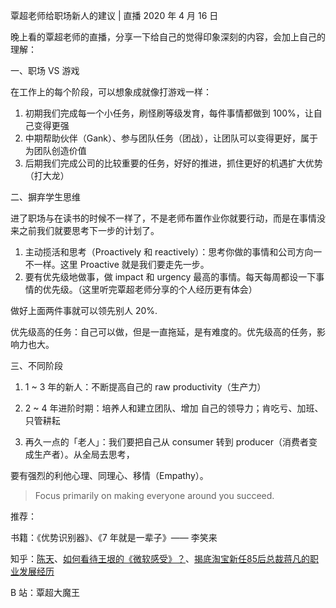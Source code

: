覃超老师给职场新人的建议 | 直播 2020 年 4 月 16 日

晚上看的覃超老师的直播，分享一下给自己的觉得印象深刻的内容，会加上自己的理解：

一、职场 VS 游戏

在工作上的每个阶段，可以想象成就像打游戏一样：

1. 初期我们完成每一个小任务，刷怪刷等级发育，每件事情都做到 100%，让自己变得更强
2. 中期帮助伙伴（Gank）、参与团队任务（团战），让团队可以变得更好，属于为团队创造价值
3. 后期我们完成公司的比较重要的任务，好好的推进，抓住更好的机遇扩大优势（打大龙）

二、摒弃学生思维

进了职场与在读书的时候不一样了，不是老师布置作业你就要行动，而是在事情没来之前我们就要思考下一步的计划了。

1. 主动揽活和思考（Proactively 和 reactively）：思考你做的事情和公司方向一不一样。这里 Proactive 就是我们要走先一步。
2. 要有优先级地做事，做 impact 和 urgency 最高的事情。每天每周都设一下事情的优先级。（这里听完覃超老师分享的个人经历更有体会）

做好上面两件事就可以领先别人 20%.

优先级高的任务：自己可以做，但是一直拖延，是有难度的。优先级高的任务，影响力也大。

三、不同阶段

1. 1 ~ 3 年的新人：不断提高自己的 raw productivity（生产力）

2. 2 ~ 4 年进阶时期：培养人和建立团队、增加 自己的领导力；肯吃亏、加班、只管耕耘
3. 再久一点的「老人」：我们要把自己从 consumer 转到 producer（消费者变成生产者）。从全局去思考，

要有强烈的利他心理、同理心、移情（Empathy）。

> Focus primarily on making everyone around you succeed.

推荐：

书籍：《优势识别器》、《7 年就是一辈子》—— 李笑来

知乎：[陈天](https://www.zhihu.com/people/tchen)、[如何看待王垠的《微软感受》？](https://www.zhihu.com/question/50539172/answer/121771903)、[揭底淘宝新任85后总裁蒋凡的职业发展经历](https://zhuanlan.zhihu.com/p/32438725)

B 站：覃超大魔王

